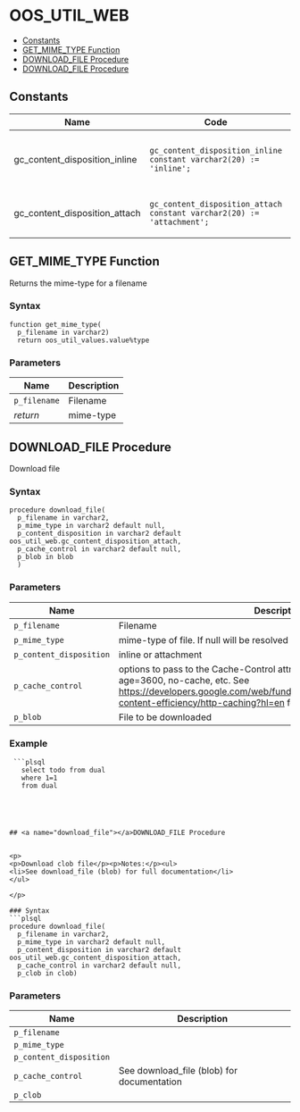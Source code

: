 # OOS_UTIL_WEB

- [Constants](#constants)
- [GET_MIME_TYPE Function](#get_mime_type)
- [DOWNLOAD_FILE Procedure](#download_file)
- [DOWNLOAD_FILE Procedure](#download_file)


## <a name="constants"></a>Constants

Name | Code | Description
--- | --- | ---
gc_content_disposition_inline | `gc_content_disposition_inline constant varchar2(20) := 'inline';` | For downloading file and viewing inline
gc_content_disposition_attach | `gc_content_disposition_attach constant varchar2(20) := 'attachment';` | For downloading file as attachment





 
## <a name="get_mime_type"></a>GET_MIME_TYPE Function


<p>
<p>Returns the mime-type for a filename</p>
</p>

### Syntax
```plsql
function get_mime_type(
  p_filename in varchar2)
  return oos_util_values.value%type
```

### Parameters
Name | Description
--- | ---
`p_filename` | Filename
*return* | mime-type
 
 





 
## <a name="download_file"></a>DOWNLOAD_FILE Procedure


<p>
<p>Download file</p>
</p>

### Syntax
```plsql
procedure download_file(
  p_filename in varchar2,
  p_mime_type in varchar2 default null,
  p_content_disposition in varchar2 default oos_util_web.gc_content_disposition_attach,
  p_cache_control in varchar2 default null,
  p_blob in blob
  )
```

### Parameters
Name | Description
--- | ---
`p_filename` | Filename
`p_mime_type` | mime-type of file. If null will be resolved via p_filename
`p_content_disposition` | inline or attachment
`p_cache_control` | options to pass to the Cache-Control attribute. Examples include max-age=3600, no-cache, etc. See <a href="https://developers.google.com/web/fundamentals/performance/optimizing-content-efficiency/http-caching?hl=en">https://developers.google.com/web/fundamentals/performance/optimizing-content-efficiency/http-caching?hl=en</a> for examples
`p_blob` | File to be downloaded
 
 


### Example
```plsql
 ```plsql
   select todo from dual
   where 1=1
   from dual
 ```
```



 
## <a name="download_file"></a>DOWNLOAD_FILE Procedure


<p>
<p>Download clob file</p><p>Notes:</p><ul>
<li>See download_file (blob) for full documentation</li>
</ul>

</p>

### Syntax
```plsql
procedure download_file(
  p_filename in varchar2,
  p_mime_type in varchar2 default null,
  p_content_disposition in varchar2 default oos_util_web.gc_content_disposition_attach,
  p_cache_control in varchar2 default null,
  p_clob in clob)
```

### Parameters
Name | Description
--- | ---
`p_filename` | 
`p_mime_type` | 
`p_content_disposition` | 
`p_cache_control` | See download_file (blob) for documentation
`p_clob` | 
 
 





 
